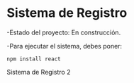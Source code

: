 <h1>Sistema de Registro</h1>

-Estado del proyecto: En construcción.

-Para ejecutar el sistema, debes poner:

```npm install react```

Sistema de Registro 2
